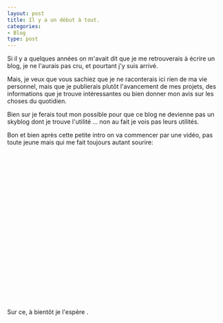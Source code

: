 ```yaml
---
layout: post
title: Il y a un début à tout.
categories:
- Blog
type: post
---
```

Si il y a quelques années on m'avait dit que je me retrouverais à écrire un blog, je ne l'aurais pas cru, et pourtant j'y suis arrivé.

Mais, je veux que vous sachiez que je ne raconterais ici rien de ma vie personnel, mais que je publierais plutôt l'avancement de mes projets, des informations que je trouve intéressantes ou bien donner mon avis sur les choses du quotidien.

Bien sur je ferais tout mon possible pour que ce blog ne devienne pas un skyblog dont je trouve l'utilité ... non au fait je vois pas leurs utilités.

Bon et bien après cette petite intro on va commencer par une vidéo, pas toute jeune mais qui me fait toujours autant sourire:

<a href="http://www.youtube.com/watch?v=I6IQ_FOCE6I"><object classid="clsid:d27cdb6e-ae6d-11cf-96b8-444553540000" width="425" height="350" codebase="http://download.macromedia.com/pub/shockwave/cabs/flash/swflash.cab#version=6,0,40,0"><param name="src" value="http://www.youtube.com/v/I6IQ_FOCE6I" /><embed type="application/x-shockwave-flash" width="425" height="350" src="http://www.youtube.com/v/I6IQ_FOCE6I"> </embed></object></a>

Sur ce, à bientôt je l'espère .

